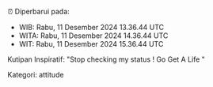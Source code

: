 ⏰ Diperbarui pada:
- WIB: Rabu, 11 Desember 2024 13.36.44 UTC
- WITA: Rabu, 11 Desember 2024 14.36.44 UTC
- WIT: Rabu, 11 Desember 2024 15.36.44 UTC

Kutipan Inspiratif:
"Stop checking my status ! Go Get A Life "


Kategori: attitude

